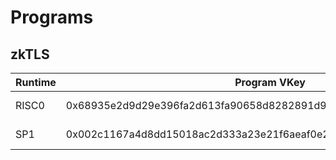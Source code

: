 # Programs

## zkTLS

| Runtime | Program VKey | Version | Comment |
| ------- | ------------ | ------- | ------- |
| RISC0 | 0x68935e2d9d29e396fa2d613fa90658d8282891d926b8447dde51cd0e2a8491ef | 0.1.0-alpha | latest |
| SP1   | 0x002c1167a4d8dd15018ac2d333a23e21f6aeaf0e28ff93ad67926588b26fccd4 | 0.1.0-alpha | latest |
